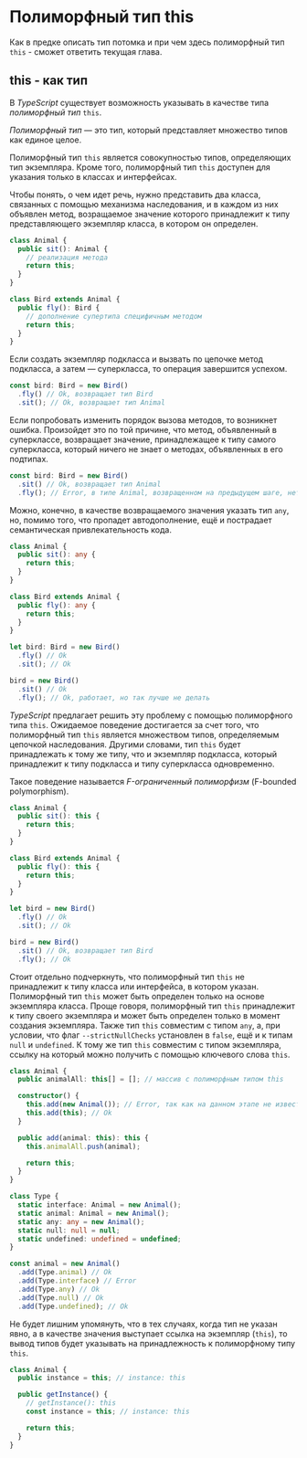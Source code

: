 # Полиморфный тип this

Как в предке описать тип потомка и при чем здесь полиморфный тип `this` - сможет ответить текущая глава.

## this - как тип

В _TypeScript_ существует возможность указывать в качестве типа _полиморфный тип_ `this`.

_Полиморфный тип_ — это тип, который представляет множество типов как единое целое.

Полиморфный тип `this` является совокупностью типов, определяющих тип экземпляра. Кроме того, полиморфный тип `this` доступен для указания только в классах и интерфейсах.

Чтобы понять, о чем идет речь, нужно представить два класса, связанных с помощью механизма наследования, и в каждом из них объявлен метод, возращаемое значение которого принадлежит к типу представляющего экземпляр класса, в котором он определен.

```ts
class Animal {
  public sit(): Animal {
    // реализация метода
    return this;
  }
}

class Bird extends Animal {
  public fly(): Bird {
    // дополнение супертипа специфичным методом
    return this;
  }
}
```

Если создать экземпляр подкласса и вызвать по цепочке метод подкласса, а затем — суперкласса, то операция завершится успехом.

```ts
const bird: Bird = new Bird()
  .fly() // Ok, возвращает тип Bird
  .sit(); // Ok, возвращает тип Animal
```

Если попробовать изменить порядок вызова методов, то возникнет ошибка. Произойдет это по той причине, что метод, объявленный в суперклассе, возвращает значение, принадлежащее к типу самого суперкласса, который ничего не знает о методах, объявленных в его подтипах.

```ts
const bird: Bird = new Bird()
  .sit() // Ok, возвращает тип Animal
  .fly(); // Error, в типе Animal, возвращенном на предыдущем шаге, нет объявления метода fly
```

Можно, конечно, в качестве возвращаемого значения указать тип `any`, но, помимо того, что пропадет автодополнение, ещё и пострадает семантическая привлекательность кода.

```ts
class Animal {
  public sit(): any {
    return this;
  }
}

class Bird extends Animal {
  public fly(): any {
    return this;
  }
}

let bird: Bird = new Bird()
  .fly() // Ok
  .sit(); // Ok

bird = new Bird()
  .sit() // Ok
  .fly(); // Ok, работает, но так лучше не делать
```

_TypeScript_ предлагает решить эту проблему с помощью полиморфного типа `this`. Ожидаемое поведение достигается за счет того, что полиморфный тип `this` является множеством типов, определяемым цепочкой наследования. Другими словами, тип `this` будет принадлежать к тому же типу, что и экземпляр подкласса, который принадлежит к типу подкласса и типу суперкласса одновременно.

Такое поведение называется _F-ограниченный полиморфизм_ (F-bounded polymorphism).

```ts
class Animal {
  public sit(): this {
    return this;
  }
}

class Bird extends Animal {
  public fly(): this {
    return this;
  }
}

let bird = new Bird()
  .fly() // Ok
  .sit(); // Ok

bird = new Bird()
  .sit() // Ok, возвращает тип Bird
  .fly(); // Ok
```

Стоит отдельно подчеркнуть, что полиморфный тип `this` не принадлежит к типу класса или интерфейса, в котором указан. Полиморфный тип `this` может быть определен только на основе экземпляра класса. Проще говоря, полиморфный тип `this` принадлежит к типу своего экземпляра и может быть определен только в момент создания экземпляра. Также тип `this` совместим с типом `any`, а, при условии, что флаг `--strictNullChecks` установлен в `false`, ещё и к типам `null` и `undefined`. К тому же тип `this` совместим с типом экземпляра, ссылку на который можно получить с помощью ключевого слова `this`.

```ts
class Animal {
  public animalAll: this[] = []; // массив с полиморфным типом this

  constructor() {
    this.add(new Animal()); // Error, так как на данном этапе не известно, к какому типу будет принадлежать полиморфный тип this
    this.add(this); // Ok
  }

  public add(animal: this): this {
    this.animalAll.push(animal);

    return this;
  }
}

class Type {
  static interface: Animal = new Animal();
  static animal: Animal = new Animal();
  static any: any = new Animal();
  static null: null = null;
  static undefined: undefined = undefined;
}

const animal = new Animal()
  .add(Type.animal) // Ok
  .add(Type.interface) // Error
  .add(Type.any) // Ok
  .add(Type.null) // Ok
  .add(Type.undefined); // Ok
```

Не будет лишним упомянуть, что в тех случаях, когда тип не указан явно, а в качестве значения выступает ссылка на экземпляр (`this`), то вывод типов будет указывать на принадлежность к полиморфному типу `this`.

```ts
class Animal {
  public instance = this; // instance: this

  public getInstance() {
    // getInstance(): this
    const instance = this; // instance: this

    return this;
  }
}
```
